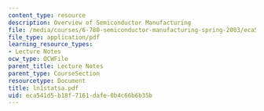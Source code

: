 ```yaml
---
content_type: resource
description: Overview of Semiconductor Manufacturing
file: /media/courses/6-780-semiconductor-manufacturing-spring-2003/eca541d5b18f7161dafe0b4c66b6b35b_ln1statsa.pdf
file_type: application/pdf
learning_resource_types:
- Lecture Notes
ocw_type: OCWFile
parent_title: Lecture Notes
parent_type: CourseSection
resourcetype: Document
title: ln1statsa.pdf
uid: eca541d5-b18f-7161-dafe-0b4c66b6b35b
---
```

